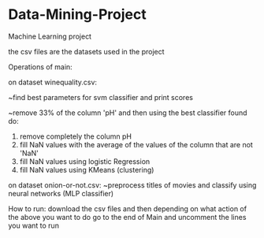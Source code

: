 # Data-Mining-Project
Machine Learning project 

the csv files are the datasets used in the project

Operations of main:

on dataset winequality.csv: 

~find best parameters for svm classifier and print scores

~remove 33% of the column 'pH' and then using the best classifier found do:
1) remove completely the column pH 
2) fill NaN values with the average of the values of the column that are not 'NaN'
3) fill NaN values using logistic Regression 
4) fill NaN values using KMeans (clustering)

on dataset onion-or-not.csv:
~preprocess titles of movies and classify using neural networks (MLP classifier)


How to run: download the csv files and then depending on what action of the above you want to do go to the end of Main and uncomment the lines you want to run
